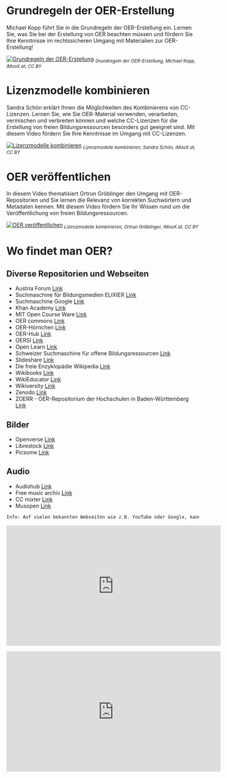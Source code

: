 # Grundregeln der OER-Erstellung

Michael Kopp führt Sie in die Grundregeln der OER-Erstellung ein. Lernen Sie, was Sie bei der Erstellung von OER beachten müssen und fördern Sie Ihre Kenntnisse im rechtssicheren Umgang mit Materialien zur OER-Erstellung!  

[![Grundregeln der OER-Erstellung](https://user-images.githubusercontent.com/118910734/208621210-cf081d8c-2d60-4083-9c58-b04dac89851c.png)](https://www.youtube.com/embed/14BebGz01rU)
<sub>*Grundregeln der OER-Erstellung, Michael Kopp, iMooX.at, CC BY*</sub>

# Lizenzmodelle kombinieren

Sandra Schön erklärt Ihnen die Möglichkeiten des Kombinierens von CC-Lizenzen. Lernen Sie, wie Sie OER-Material verwenden, verarbeiten, vermischen und verbreiten können und welche CC-Lizenzen für die Erstellung von freien Bildungsressourcen besonders gut geeignet sind. Mit diesem Video fördern Sie Ihre Kenntnisse im Umgang mit CC-Lizenzen.  
 
[![Lizenzmodelle kombinieren](https://user-images.githubusercontent.com/118910734/208629082-548b9f82-22db-482a-a800-466f99e2638b.png)](https://www.youtube.com/watch?v=IFdAXlmicRw)
<sub>*Lizenzmodelle kombinieren, Sandra Schön, iMooX.at, CC BY*</sub>

# OER veröffentlichen
In diesem Video thematisiert Ortrun Gröblinger den Umgang mit OER-Repositorien und Sie lernen die Relevanz von korrekten Suchwörtern und Metadaten kennen. Mit diesem Video fördern Sie Ihr Wissen rund um die Veröffentlichung von freien Bildungsressourcen.  

[![OER veröffentlichen](https://user-images.githubusercontent.com/118910734/208649814-b62f23e5-0148-4373-94ce-66a6fe7d584b.png)](https://www.youtube.com/watch?v=rJss2QvTnB8)
<sub>*Lizenzmodelle kombinieren, Ortrun Gröblinger, iMooX.at, CC BY*</sub>

# Wo findet man OER?

## Diverse Repositorien und Webseiten
* Austria Forum [Link](https://austria-forum.org/)
* Suchmaschine für Bildungsmedien ELIXIER [Link](https://www.bildungsserver.de/elixier/)
* Suchmaschine Google [Link](https://www.google.com/)
* Khan Academy [Link](https://de.khanacademy.org/)
* MIT Open Course Ware [Link](https://ocw.mit.edu/index.htm)
* OER commons [Link](https://www.oercommons.org/)
* OER-Hörnchen [Link](https://oerhoernchen.de/)
* OER-Hub [Link](https://portal.openeducation.at/)
* OERSI [Link](https://oersi.de/resources/)
* Open Learn [Link](https://www.open.edu/openlearn/)
* Schweizer Suchmaschine für offene Bildungsressourcen [Link](https://www.oerch.ch/)
* Slideshare [Link](http://www.slideshare.net/)
* Die freie Enzyklopädie Wikipedia [Link](https://www.wikipedia.org/)
* Wikibooks [Link](https://www.wikibooks.org/)
* WikiEducator [Link](https://wikieducator.org/Main_Page)
* Wikiversity [Link](https://de.wikiversity.org/wiki/Hauptseite)
* Zenodo [Link](https://zenodo.org/)
* ZOERR - OER-Repositorium der Hochschulen in Baden-Württemberg [Link](https://www.oerbw.de/)

## Bilder

* Openverse [Link](https://wordpress.org/openverse/)
* Librestock [Link](https://librestock.com/)
* Picsome [Link](https://picsome.org/)

## Audio

* Audiohub [Link](https://audiohub.com/)
* Free music archiv [Link](https://freemusicarchive.org/)
* CC mixter [Link](http://ccmixter.org/)
* Musopen [Link](https://musopen.org/music/)

```diff
Info: Auf vielen bekannten Webseiten wie z.B. YouTube oder Google, kann die Suche nach CC Lizenz gefiltert werden.  
```


<iframe width="560" height="315" src="https://www.youtube.com/embed/hjMx8EuyZJ8" title="YouTube video player" frameborder="0" allow="accelerometer; autoplay; clipboard-write; encrypted-media; gyroscope; picture-in-picture" allowfullscreen></iframe>

<p>
<iframe width="560" height="315" src="https://www.youtube.com/embed/hjMx8EuyZJ8" title="YouTube video player" frameborder="0" allow="accelerometer; autoplay; clipboard-write; encrypted-media; gyroscope; picture-in-picture" allowfullscreen></iframe>
</p>
